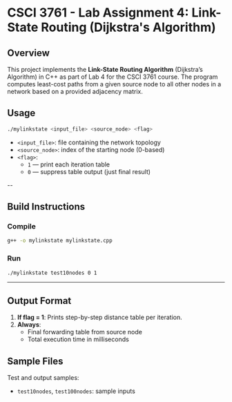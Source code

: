 # CSCI 3761 - Lab Assignment 4: Link-State Routing (Dijkstra's Algorithm)

##  Overview

This project implements the **Link-State Routing Algorithm** (Dijkstra’s Algorithm) in C++ as part of Lab 4 for the CSCI 3761 course. The program computes least-cost paths from a given source node to all other nodes in a network based on a provided adjacency matrix.



##  Usage

```bash
./mylinkstate <input_file> <source_node> <flag>
```

- `<input_file>`: file containing the network topology
- `<source_node>`: index of the starting node (0-based)
- `<flag>`:
  - `1` — print each iteration table
  - `0` — suppress table output (just final result)

--

##  Build Instructions

### Compile

```bash
g++ -o mylinkstate mylinkstate.cpp
```

### Run

```bash
./mylinkstate test10nodes 0 1
```

---

##  Output Format

1. **If flag = 1**: Prints step-by-step distance table per iteration.
2. **Always**:
   - Final forwarding table from source node
   - Total execution time in milliseconds




##  Sample Files

Test and output samples:
- `test10nodes`, `test100nodes`: sample inputs


